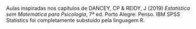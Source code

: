 Aulas inspiradas nos capítulos de DANCEY, CP & REIDY, J (2019) _Estatística sem Matemática para Psicologia_, 7ª ed. Porto Alegre: Penso.
IBM SPSS Statistics foi completamente substuído pela linguagem R.
